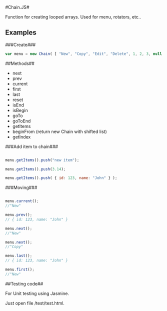 #Chain.JS#

Function for creating looped arrays. Used for menu, rotators, etc..

## Examples ##

###Create###
```javascript
var menu = new Chain( [ "New", "Copy", "Edit", "Delete", 1, 2, 3, null ] );
```
 
##Methods##
* next     
* prev     
* current  
* first    
* last     
* reset    
* isEnd    
* isBegin  
* goTo     
* goToEnd  
* getItems 
* beginFrom (return new Chain with shifted list)
* getIndex 

###Add item to chain###

```javascript

menu.getItems().push("new item");

menu.getItems().push(3.14);

menu.getItems().push( { id: 123, name: "John" } );

```

###Moving###

```javascript

menu.current();
//"New"

menu.prev();
// { id: 123, name: "John" }

menu.next();
//"New"

menu.next();
//"Copy"

menu.last();
// { id: 123, name: "John" }

menu.first();
//"New"

```




##Testing code##

For Unit testing using Jasmine.

Just open file /test/test.html.